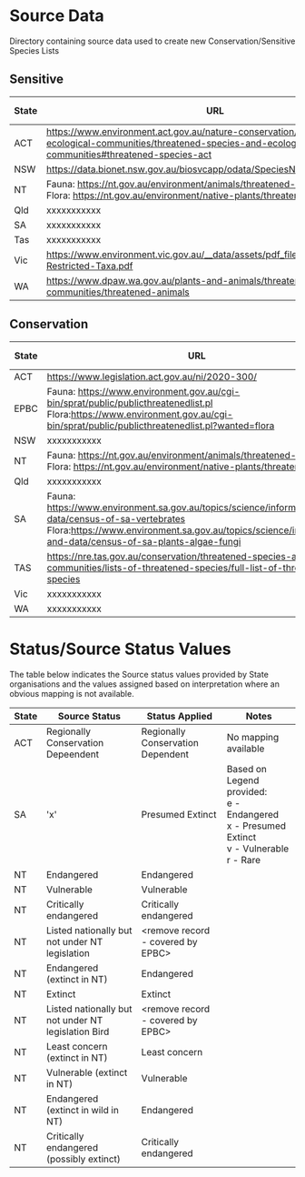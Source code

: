 # Source Data

Directory containing source data used to create new Conservation/Sensitive Species Lists

## Sensitive

| **State** | **URL**|**File Types(s)**|**Notes**|
| --------- | -------|--------------|---------|
| ACT|https://www.environment.act.gov.au/nature-conservation/conservation-and-ecological-communities/threatened-species-and-ecological-communities#threatened-species-act|Web Page|Copied to Excel/CSV|
| NSW|https://data.bionet.nsw.gov.au/biosvcapp/odata/SpeciesNames|xxxxxxxxx|xxxxxxxx|
| NT|Fauna: https://nt.gov.au/environment/animals/threatened-animals <br> Flora:  https://nt.gov.au/environment/native-plants/threatened-plants |xxxxxxxxx|xxxxxxxx|
| Qld|xxxxxxxxxxx|xxxxxxxxx|xxxxxxxx|
| SA|xxxxxxxxxxx|xxxxxxxxx|xxxxxxxx|
| Tas|xxxxxxxxxxx|xxxxxxxxx|xxxxxxxx|
| Vic|https://www.environment.vic.gov.au/__data/assets/pdf_file/0024/48831/VBA-Restricted-Taxa.pdf|PDF|xxxxxxxx|
| WA|https://www.dpaw.wa.gov.au/plants-and-animals/threatened-species-and-communities/threatened-animals|xxxxxxxxx|xxxxxxxx|

## Conservation

| **State** | **URL**|**File Type(s)**|**Notes**|
| --------- | -------|----------------|---------|
| ACT|https://www.legislation.act.gov.au/ni/2020-300/|xxxxxxxxx|xxxxxxxx|
| EPBC|Fauna: https://www.environment.gov.au/cgi-bin/sprat/public/publicthreatenedlist.pl <br> Flora:https://www.environment.gov.au/cgi-bin/sprat/public/publicthreatenedlist.pl?wanted=flora |Web page|Copied to Excel|
| NSW|xxxxxxxxxxx|xxxxxxxxx|xxxxxxxx|
| NT|Fauna: https://nt.gov.au/environment/animals/threatened-animals <br> Flora: https://nt.gov.au/environment/native-plants/threatened-plants |Web page|Copied to Excel|
| Qld|xxxxxxxxxxx|xxxxxxxxx|xxxxxxxx|
| SA|Fauna: https://www.environment.sa.gov.au/topics/science/information-and-data/census-of-sa-vertebrates <br> Flora:https://www.environment.sa.gov.au/topics/science/information-and-data/census-of-sa-plants-algae-fungi  |Fauna: PDF <br> Flora: CSV |Download and Copy to CSV|
|TAS|https://nre.tas.gov.au/conservation/threatened-species-and-communities/lists-of-threatened-species/full-list-of-threatened-species|CSV|Download|
| Vic|xxxxxxxxxxx|xxxxxxxxx|xxxxxxxx|
| WA|xxxxxxxxxxx|xxxxxxxxx|xxxxxxxx|

# Status/Source Status Values
The table below indicates the Source status values provided by State organisations and the values assigned based on interpretation where an obvious mapping is not available. 

| **State** | **Source Status**|**Status Applied**|**Notes**|
| --------- | ------------------|-----------------|---------|
| ACT|Regionally Conservation Depeendent| Regionally Conservation Dependent|No mapping available| 
| SA| 'x'| Presumed Extinct| Based on Legend provided:<br> e - Endangered <br> x - Presumed Extinct <br> v - Vulnerable <br> r - Rare|
|	NT	|	Endangered	|	Endangered	| |
|	NT	|	Vulnerable	|	Vulnerable	| |
|	NT	|	Critically endangered	|	Critically endangered	| |
|	NT	|	Listed nationally but not under NT legislation	|	<remove record - covered by EPBC>	| |
|	NT	|	Endangered (extinct in NT)	|	Endangered	| |
|	NT	|	Extinct	|	Extinct	| |
|	NT	|	Listed nationally but not under NT legislation Bird	|	<remove record - covered by EPBC>	| |
|	NT	|	Least concern (extinct in NT)	|	Least concern	| |
|	NT	|	Vulnerable (extinct in NT)	|	Vulnerable	| |
|	NT	|	Endangered (extinct in wild in NT)	|	Endangered	| |
|	NT	|	Critically endangered (possibly extinct)	|	Critically endangered	| |


